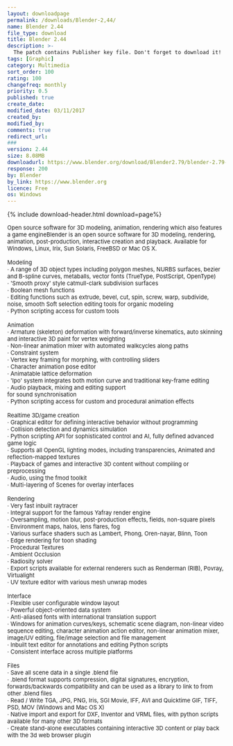 ```yaml
---
layout: downloadpage
permalink: /downloads/Blender-2,44/
name: Blender 2.44
file_type: download
title: Blender 2.44
description: >-
  The patch contains Publisher key file. Don't forget to download it!
tags: [Graphic]
category: Multimedia
sort_order: 100
rating: 100
changefreq: monthly
priority: 0.5
published: true
create_date:
modified_date: 03/11/2017
created_by:
modified_by:
comments: true
redirect_url:
###
version: 2.44
size: 8.08MB
downloadurl: https://www.blender.org/download/Blender2.79/blender-2.79-windows64.msi/
response: 200
by: Blender
by_link: https://www.blender.org
licence: Free
os: Windows
---
```


{% include download-header.html download=page%}

<p style="fix-download-text !important">
<p><font size="2">Open source software for 3D modeling, animation, rendering which also features a game engineBlender is an open source software for 3D modeling, rendering, animation, post-production, interactive creation and playback. Available for Windows, Linux, Irix, Sun Solaris, FreeBSD or Mac OS X. <br />
<br />
Modeling <br />
· A range of 3D object types including polygon meshes, NURBS surfaces, bezier and B-spline curves, metaballs, vector fonts (TrueType, PostScript, OpenType) <br />
· 'Smooth proxy' style catmull-clark subdivision surfaces <br />
· Boolean mesh functions <br />
· Editing functions such as extrude, bevel, cut, spin, screw, warp, subdivide, noise, smooth Soft selection editing tools for organic modeling <br />
· Python scripting access for custom tools <br />
<br />
Animation <br />
· Armature (skeleton) deformation with forward/inverse kinematics, auto skinning and interactive 3D paint for vertex weighting <br />
· Non-linear animation mixer with automated walkcycles along paths <br />
· Constraint system <br />
· Vertex key framing for morphing, with controlling sliders <br />
· Character animation pose editor <br />
· Animatable lattice deformation <br />
· 'Ipo' system integrates both motion curve and traditional key-frame editing <br />
· Audio playback, mixing and editing support <br />
for sound synchronisation <br />
· Python scripting access for custom and procedural animation effects <br />
<br />
Realtime 3D/game creation <br />
· Graphical editor for defining interactive behavior without programming <br />
· Collision detection and dynamics simulation <br />
· Python scripting API for sophisticated control and AI, fully defined advanced game logic <br />
· Supports all OpenGL lighting modes, including transparencies, Animated and reflection-mapped textures <br />
· Playback of games and interactive 3D content without compiling or preprocessing <br />
· Audio, using the fmod toolkit <br />
· Multi-layering of Scenes for overlay interfaces <br />
<br />
Rendering <br />
· Very fast inbuilt raytracer <br />
· Integral support for the famous Yafray render engine <br />
· Oversampling, motion blur, post-production effects, fields, non-square pixels <br />
· Environment maps, halos, lens flares, fog <br />
· Various surface shaders such as Lambert, Phong, Oren-nayar, Blinn, Toon <br />
· Edge rendering for toon shading <br />
· Procedural Textures <br />
· Ambient Occlusion <br />
· Radiosity solver <br />
· Export scripts available for external renderers such as Renderman (RIB), Povray, Virtualight <br />
· UV texture editor with various mesh unwrap modes <br />
<br />
Interface <br />
· Flexible user configurable window layout <br />
· Powerful object-oriented data system <br />
· Anti-aliased fonts with international translation support <br />
· Windows for animation curves/keys, schematic scene diagram, non-linear video sequence editing, character animation action editor, non-linear animation mixer, image/UV editing, file/image selection and file management <br />
· Inbuilt text editor for annotations and editing Python scripts <br />
· Consistent interface across multiple platforms <br />
<br />
Files <br />
· Save all scene data in a single .blend file <br />
· .blend format supports compression, digital signatures, encryption, forwards/backwards compatibility and can be used as a library to link to from other .blend files <br />
· Read / Write TGA, JPG, PNG, Iris, SGI Movie, IFF, AVI and Quicktime GIF, TIFF, PSD, MOV (Windows and Mac OS X) <br />
· Native import and export for DXF, Inventor and VRML files, with python scripts available for many other 3D formats <br />
· Create stand-alone executables containing interactive 3D content or play back with the 3d web browser plugin</font></p></p>
